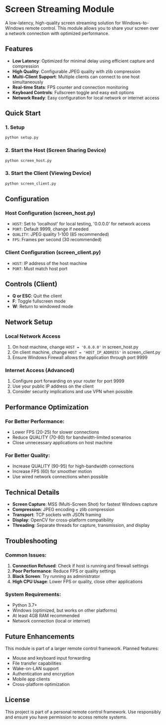 # Screen Streaming Module

A low-latency, high-quality screen streaming solution for Windows-to-Windows remote control. This module allows you to share your screen over a network connection with optimized performance.

## Features

- **Low Latency**: Optimized for minimal delay using efficient capture and compression
- **High Quality**: Configurable JPEG quality with zlib compression
- **Multi-Client Support**: Multiple clients can connect to one host simultaneously
- **Real-time Stats**: FPS counter and connection monitoring
- **Keyboard Controls**: Fullscreen toggle and easy exit options
- **Network Ready**: Easy configuration for local network or internet access

## Quick Start

### 1. Setup
```bash
python setup.py
```

### 2. Start the Host (Screen Sharing Device)
```bash
python screen_host.py
```

### 3. Start the Client (Viewing Device)
```bash
python screen_client.py
```

## Configuration

### Host Configuration (screen_host.py)
- `HOST`: Set to 'localhost' for local testing, '0.0.0.0' for network access
- `PORT`: Default 9999, change if needed
- `QUALITY`: JPEG quality 1-100 (85 recommended)
- `FPS`: Frames per second (30 recommended)

### Client Configuration (screen_client.py)
- `HOST`: IP address of the host machine
- `PORT`: Must match host port

## Controls (Client)
- **Q or ESC**: Quit the client
- **F**: Toggle fullscreen mode
- **W**: Return to windowed mode

## Network Setup

### Local Network Access
1. On host machine, change `HOST = '0.0.0.0'` in screen_host.py
2. On client machine, change `HOST = 'HOST_IP_ADDRESS'` in screen_client.py
3. Ensure Windows Firewall allows the application through port 9999

### Internet Access (Advanced)
1. Configure port forwarding on your router for port 9999
2. Use your public IP address on the client
3. Consider security implications and use VPN when possible

## Performance Optimization

### For Better Performance:
- Lower FPS (20-25) for slower connections
- Reduce QUALITY (70-80) for bandwidth-limited scenarios
- Close unnecessary applications on host machine

### For Better Quality:
- Increase QUALITY (90-95) for high-bandwidth connections
- Increase FPS (60) for smoother motion
- Use wired network connections when possible

## Technical Details

- **Screen Capture**: MSS (Multi-Screen Shot) for fastest Windows capture
- **Compression**: JPEG encoding + zlib compression
- **Transport**: TCP sockets with JSON framing
- **Display**: OpenCV for cross-platform compatibility
- **Threading**: Separate threads for capture, transmission, and display

## Troubleshooting

### Common Issues:
1. **Connection Refused**: Check if host is running and firewall settings
2. **Poor Performance**: Reduce FPS or quality settings
3. **Black Screen**: Try running as administrator
4. **High CPU Usage**: Lower FPS or quality, close other applications

### System Requirements:
- Python 3.7+
- Windows (optimized, but works on other platforms)
- At least 4GB RAM recommended
- Network connection (local or internet)

## Future Enhancements

This module is part of a larger remote control framework. Planned features:
- Mouse and keyboard input forwarding
- File transfer capabilities
- Wake-on-LAN support
- Authentication and encryption
- Mobile app clients
- Cross-platform optimization

## License

This project is part of a personal remote control framework. Use responsibly and ensure you have permission to access remote systems.